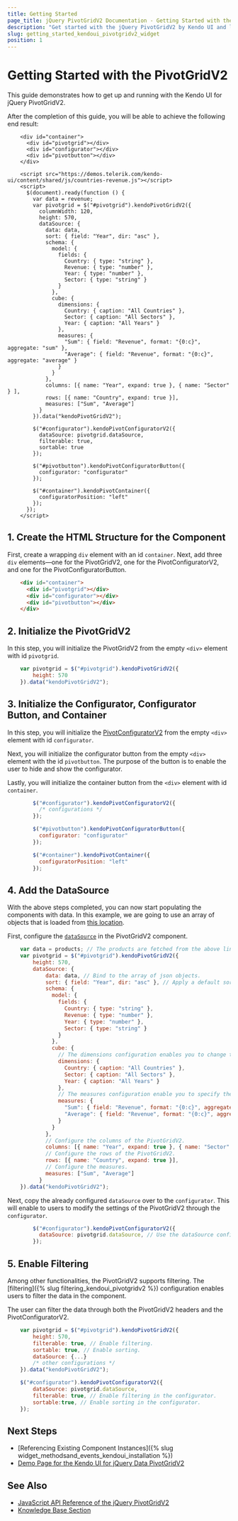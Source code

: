 ```yaml
---
title: Getting Started
page_title: jQuery PivotGridV2 Documentation - Getting Started with the PivotGridV2
description: "Get started with the jQuery PivotGridV2 by Kendo UI and learn how to create, initialize, and enable the component."
slug: getting_started_kendoui_pivotgridv2_widget
position: 1
---
```


# Getting Started with the PivotGridV2

This guide demonstrates how to get up and running with the Kendo UI for jQuery PivotGridV2.

After the completion of this guide, you will be able to achieve the following end result:

```dojo
    <div id="container">
      <div id="pivotgrid"></div>
      <div id="configurator"></div>
      <div id="pivotbutton"></div>
    </div>

    <script src="https://demos.telerik.com/kendo-ui/content/shared/js/countries-revenue.js"></script>
    <script>
      $(document).ready(function () {
        var data = revenue;
        var pivotgrid = $("#pivotgrid").kendoPivotGridV2({
          columnWidth: 120,
          height: 570,
          dataSource: {
            data: data,
            sort: { field: "Year", dir: "asc" },
            schema: {
              model: {
                fields: {
                  Country: { type: "string" },
                  Revenue: { type: "number" },
                  Year: { type: "number" },
                  Sector: { type: "string" }
                }
              },
              cube: {
                dimensions: {
                  Country: { caption: "All Countries" },
                  Sector: { caption: "All Sectors" },
                  Year: { caption: "All Years" }
                },
                measures: {
                  "Sum": { field: "Revenue", format: "{0:c}", aggregate: "sum" },
                  "Average": { field: "Revenue", format: "{0:c}", aggregate: "average" }
                }
              }
            },
            columns: [{ name: "Year", expand: true }, { name: "Sector" } ],
            rows: [{ name: "Country", expand: true }],
            measures: ["Sum", "Average"]
          }
        }).data("kendoPivotGridV2");

        $("#configurator").kendoPivotConfiguratorV2({
          dataSource: pivotgrid.dataSource,
          filterable: true,
          sortable: true
        });

        $("#pivotbutton").kendoPivotConfiguratorButton({
          configurator: "configurator"
        });

        $("#container").kendoPivotContainer({
          configuratorPosition: "left"
        });
      });
    </script>
```

## 1. Create the HTML Structure for the Component

First, create a wrapping `div` element with an id `container`. Next, add three `div` elements—one for the PivotGridV2, one for the PivotConfiguratorV2, and one for the PivotConfiguratorButton.

```html
    <div id="container">
      <div id="pivotgrid"></div>
      <div id="configurator"></div>
      <div id="pivotbutton"></div>
    </div>
```

## 2. Initialize the PivotGridV2

In this step, you will initialize the PivotGridV2 from the empty `<div>` element with id `pivotgrid`.

```javascript
    var pivotgrid = $("#pivotgrid").kendoPivotGridV2({
        height: 570
    }).data("kendoPivotGridV2");
```

## 3. Initialize the Configurator, Configurator Button, and Container

In this step, you will initialize the [PivotConfiguratorV2](https://docs.telerik.com/kendo-ui/controls/pivotgridv2/binding/configurator) from the empty `<div>` element with id `configurator`.

Next, you will initialize the configurator button from the empty `<div>` element with the id `pivotbutton`. The purpose of the button is to enable the user to hide and show the configurator.

Lastly, you will initialize the container button from the `<div>` element with id `container`.

```javascript
        $("#configurator").kendoPivotConfiguratorV2({
          /* configurations */
        });

        $("#pivotbutton").kendoPivotConfiguratorButton({
          configurator: "configurator"
        });

        $("#container").kendoPivotContainer({
          configuratorPosition: "left"
        });
```

## 4. Add the DataSource

With the above steps completed, you can now start populating the components with data. In this example, we are going to use an array of objects that is loaded from [this location](https://demos.telerik.com/kendo-ui/content/shared/js/countries-revenue.js).

First, configure the [`dataSource`](https://docs.telerik.com/kendo-ui/api/javascript/data/pivotdatasourcev2) in the PivotGridV2 component. 

```javascript
    var data = products; // The products are fetched from the above link.
    var pivotgrid = $("#pivotgrid").kendoPivotGridV2({
        height: 570,
        dataSource: {
            data: data, // Bind to the array of json objects.
            sort: { field: "Year", dir: "asc" }, // Apply a default sort.
            schema: {
              model: {
                fields: {
                  Country: { type: "string" },
                  Revenue: { type: "number" },
                  Year: { type: "number" },
                  Sector: { type: "string" }
                }
              },
              cube: {
                // The dimensions configuration enables you to change the header titles of the columns and the rows.
                dimensions: {
                  Country: { caption: "All Countries" },
                  Sector: { caption: "All Sectors" },
                  Year: { caption: "All Years" }
                },
                // The measures configuration enable you to specify the aggregates that will be used in the PivotGridV2.
                measures: {
                  "Sum": { field: "Revenue", format: "{0:c}", aggregate: "sum" },
                  "Average": { field: "Revenue", format: "{0:c}", aggregate: "average" }
                }
              }
            },
            // Configure the columns of the PivotGridV2.
            columns: [{ name: "Year", expand: true }, { name: "Sector" } ],
            // Configure the rows of the PivotGridV2.
            rows: [{ name: "Country", expand: true }],
            // Configure the measures.
            measures: ["Sum", "Average"]
          }
    }).data("kendoPivotGridV2");
```

Next, copy the already configured `dataSource` over to the `configurator`. This will enable to users to modify the settings of the PivotGridV2 through the `configurator`.

```javascript
        $("#configurator").kendoPivotConfiguratorV2({
          dataSource: pivotgrid.dataSource, // Use the dataSource configuration of the PivotGridV2.
        });
```

## 5. Enable Filtering

Among other functionalities, the PivotGridV2 supports filtering. The [filtering]({% slug filtering_kendoui_pivotgridv2 %}) configuration enables users to filter the data in the component.

The user can filter the data through both the PivotGridV2 headers and the PivotConfiguratorV2.

```javascript
    var pivotgrid = $("#pivotgrid").kendoPivotGridV2({
        height: 570,
        filterable: true, // Enable filtering.
        sortable: true, // Enable sorting.
        dataSource: {...}
        /* other configurations */
    }).data("kendoPivotGridV2");

    $("#configurator").kendoPivotConfiguratorV2({
        dataSource: pivotgrid.dataSource,
        filterable: true, // Enable filtering in the configurator.
        sortable:true, // Enable sorting in the configurator.
    });
```

## Next Steps

* [Referencing Existing Component Instances]({% slug widget_methodsand_events_kendoui_installation %})
* [Demo Page for the Kendo UI for jQuery Data PivotGridV2](https://demos.telerik.com/kendo-ui/pivotgridv2/index)

## See Also

* [JavaScript API Reference of the jQuery PivotGridV2](/api/javascript/ui/pivotgridv2)
* [Knowledge Base Section](/knowledge-base)


